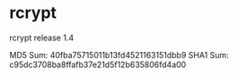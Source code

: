 # rcrypt
rcrypt release 1.4

MD5 Sum: 40fba75715011b13fd4521163151dbb9
SHA1 Sum: c95dc3708ba8ffafb37e21d5f12b635806fd4a00
